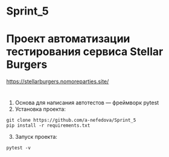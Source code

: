 # Sprint_5
# Проект автоматизации тестирования сервиса Stellar Burgers
https://stellarburgers.nomoreparties.site/
#
1. Основа для написания автотестов — фреймворк pytest
2. Установка проекта:
```
git clone https://github.com/a-nefedova/Sprint_5
pip install -r requirements.txt
```
3. Запуск проекта: 
```
pytest -v
```